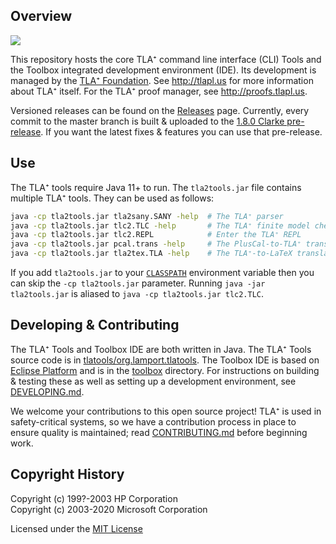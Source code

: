 Overview
--------
[![](https://github.com/tlaplus/tlaplus/workflows/CI/badge.svg?branch=master)](https://github.com/tlaplus/tlaplus/actions?query=workflow%3ACI)

This repository hosts the core TLA⁺ command line interface (CLI) Tools and the Toolbox integrated development environment (IDE).
Its development is managed by the [TLA⁺ Foundation](https://foundation.tlapl.us/).
See http://tlapl.us for more information about TLA⁺ itself.
For the TLA⁺ proof manager, see http://proofs.tlapl.us.

Versioned releases can be found on the [Releases](https://github.com/tlaplus/tlaplus/releases) page.
Currently, every commit to the master branch is built & uploaded to the [1.8.0 Clarke pre-release](https://github.com/tlaplus/tlaplus/releases/tag/v1.8.0).
If you want the latest fixes & features you can use that pre-release.

Use
---
The TLA⁺ tools require Java 11+ to run.
The `tla2tools.jar` file contains multiple TLA⁺ tools.
They can be used as follows:
```bash
java -cp tla2tools.jar tla2sany.SANY -help  # The TLA⁺ parser
java -cp tla2tools.jar tlc2.TLC -help       # The TLA⁺ finite model checker
java -cp tla2tools.jar tlc2.REPL            # Enter the TLA⁺ REPL
java -cp tla2tools.jar pcal.trans -help     # The PlusCal-to-TLA⁺ translator
java -cp tla2tools.jar tla2tex.TLA -help    # The TLA⁺-to-LaTeX translator
```
If you add `tla2tools.jar` to your [`CLASSPATH`](https://docs.oracle.com/javase/tutorial/essential/environment/paths.html) environment variable then you can skip the `-cp tla2tools.jar` parameter.
Running `java -jar tla2tools.jar` is aliased to `java -cp tla2tools.jar tlc2.TLC`.

Developing & Contributing
-------------------------
The TLA⁺ Tools and Toolbox IDE are both written in Java.
The TLA⁺ Tools source code is in [tlatools/org.lamport.tlatools](./tlatools/org.lamport.tlatools).
The Toolbox IDE is based on [Eclipse Platform](https://github.com/eclipse-platform) and is in the [toolbox](./toolbox) directory.
For instructions on building & testing these as well as setting up a development environment, see [DEVELOPING.md](DEVELOPING.md).

We welcome your contributions to this open source project!
TLA⁺ is used in safety-critical systems, so we have a contribution process in place to ensure quality is maintained; read [CONTRIBUTING.md](CONTRIBUTING.md) before beginning work.

Copyright History
-----------------
Copyright (c) 199?-2003 HP Corporation  
Copyright (c) 2003-2020 Microsoft Corporation

Licensed under the [MIT License](http://lamport.azurewebsites.net/tla/license.html)
